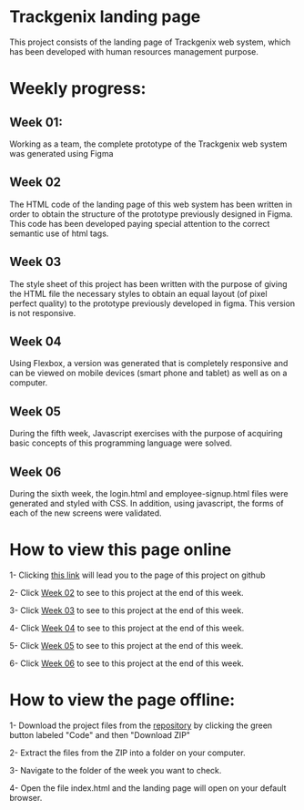 # Trackgenix landing page

This project consists of the landing page of Trackgenix web system, which has been developed with human resources management purpose.


# Weekly progress:

## Week 01:

Working as a team, the complete prototype of the Trackgenix web system was generated using Figma

## Week 02

The HTML code of the landing page of this web system has been written in order to obtain the structure of the prototype previously designed in Figma. This code has been developed paying special attention to the correct semantic use of html tags.

## Week 03

The style sheet of this project has been written with the purpose of giving the HTML file the necessary styles to obtain an equal layout (of pixel perfect quality) to the prototype previously developed in figma. This version is not responsive.

## Week 04

Using Flexbox, a version was generated that is completely responsive and can be viewed on mobile devices (smart phone and tablet) as well as on a computer.

## Week 05
During the fifth week, Javascript exercises with the purpose of acquiring basic concepts of this programming language were solved.

## Week 06 
During the sixth week, the login.html and employee-signup.html files were generated and styled with CSS. In addition, using javascript, the forms of each of the new screens were validated.

# How to view this page online

1- Clicking [this link](https://julian25.github.io/BaSP-M2022-Etapa-1) will lead you to the page of this project on github

2- Click  [Week  02](https://julian25.github.io/BaSP-M2022-Etapa-1/Semana-02) to see to this project at the end of this week.

3- Click  [Week  03](https://julian25.github.io/BaSP-M2022-Etapa-1/Semana-03) to see to this project at the end of this week.

4- Click  [Week  04](https://julian25.github.io/BaSP-M2022-Etapa-1/Semana-04) to see to this project at the end of this week.

5- Click  [Week  05](https://julian25.github.io/BaSP-M2022-Etapa-1/Semana-05) to see to this project at the end of this week.

6- Click  [Week  06](https://julian25.github.io/BaSP-M2022-Etapa-1/Semana-06/views) to see to this project at the end of this week.

# How to view the page offline:

1- Download the project files from the [repository](https://github.com/Julian25/BaSP-M2022-Etapa-1) by clicking the green button labeled "Code" and then "Download ZIP"

2- Extract the files from the ZIP into a folder on your computer.

3- Navigate to the folder of the week you want to check.

4- Open the file index.html and the landing page will open on your default browser.